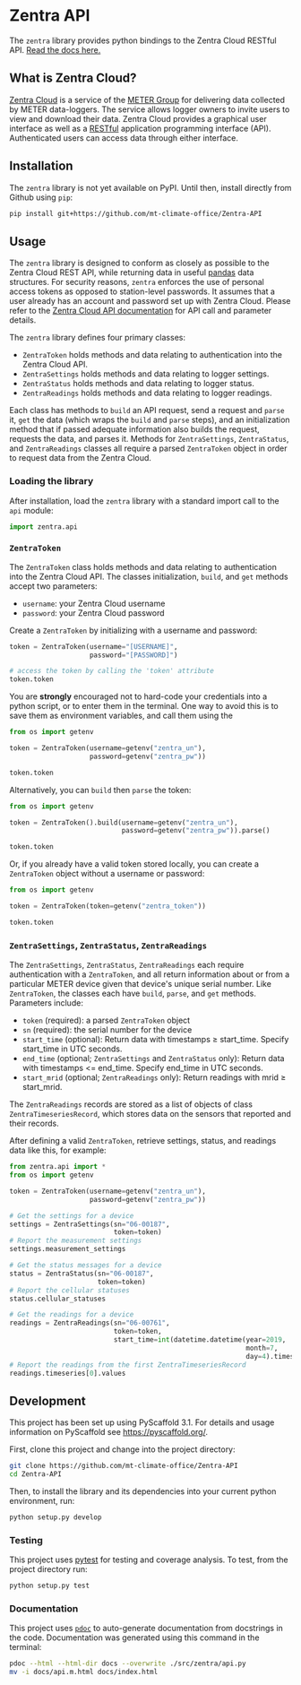 # Zentra API
The `zentra` library provides python bindings to the Zentra Cloud RESTful API. [Read the docs here.](https://mt-climate-office.github.io/Zentra-API/)

## What is Zentra Cloud?
[Zentra Cloud](https://www.metergroup.com/environment/zentra-cloud/) is a service of the [METER Group](https://www.metergroup.com/) for delivering data collected by METER data-loggers. The service allows logger owners to invite users to view and download their data. Zentra Cloud provides a graphical user interface as well as a [RESTful](https://en.wikipedia.org/wiki/Representational_state_transfer) application programming interface (API). Authenticated users can access data through either interface.

## Installation
The `zentra` library is not yet available on PyPI. Until then, install directly from Github using `pip`:

```bash
pip install git+https://github.com/mt-climate-office/Zentra-API
```

## Usage
The `zentra` library is designed to conform as closely as possible to the Zentra Cloud REST API, while returning data in useful [pandas](https://pandas.pydata.org/) data structures. For security reasons, `zentra` enforces the use of personal access tokens as opposed to station-level passwords. It assumes that a user already has an account and password set up with Zentra Cloud. Please refer to the [Zentra Cloud API documentation](https://zentracloud.com/api/v1/guide) for API call and parameter details.

The `zentra` library defines four primary classes:

- `ZentraToken` holds methods and data relating to authentication into the Zentra Cloud API.
- `ZentraSettings` holds methods and data relating to logger settings.
- `ZentraStatus` holds methods and data relating to logger status.
- `ZentraReadings` holds methods and data relating to logger readings.

Each class has methods to `build` an API request, send a request and `parse` it, `get` the data (which wraps the `build` and `parse` steps), and an initialization method that if passed adequate information also builds the request, requests the data, and parses it.
Methods for `ZentraSettings`, `ZentraStatus`, and `ZentraReadings` classes all require a parsed `ZentraToken` object in order to request data from the Zentra Cloud.

### Loading the library
After installation, load the `zentra` library with a standard import call to the `api` module:

```python
import zentra.api
```

### `ZentraToken`
The `ZentraToken` class holds methods and data relating to authentication into the Zentra Cloud API.
The classes initialization, `build`, and `get` methods accept two parameters:

- `username`: your Zentra Cloud username
- `password`: your Zentra Cloud password

Create a `ZentraToken` by initializing with a username and password:

```python
token = ZentraToken(username="[USERNAME]",
                    password="[PASSWORD]")

# access the token by calling the 'token' attribute
token.token
```

You are **strongly** encouraged not to hard-code your credentials into a python script, or to enter them in the terminal.
One way to avoid this is to save them as environment variables, and call them using the

```python
from os import getenv

token = ZentraToken(username=getenv("zentra_un"),
                    password=getenv("zentra_pw"))

token.token
```

Alternatively, you can `build` then `parse` the token:

```python
from os import getenv

token = ZentraToken().build(username=getenv("zentra_un"),
                            password=getenv("zentra_pw")).parse()

token.token
```

Or, if you already have a valid token stored locally, you can create a `ZentraToken` object without a username or password:

```python
from os import getenv

token = ZentraToken(token=getenv("zentra_token"))

token.token
```

### `ZentraSettings`, `ZentraStatus`, `ZentraReadings`
The `ZentraSettings`, `ZentraStatus`, `ZentraReadings` each require authentication with a `ZentraToken`, and all return information about or from a particular METER device given that device's unique serial number. Like `ZentraToken`, the classes each have `build`, `parse`, and `get` methods. Parameters include:

- `token` (required): a parsed `ZentraToken` object
- `sn` (required): the serial number for the device
- `start_time` (optional): Return data with timestamps ≥ start_time. Specify start_time in UTC seconds.
- `end_time` (optional; `ZentraSettings` and `ZentraStatus` only): Return data with timestamps <= end_time. Specify end_time in UTC seconds.
- `start_mrid` (optional; `ZentraReadings` only): Return readings with mrid ≥ start_mrid.

The `ZentraReadings` records are stored as a list of objects of class `ZentraTimeseriesRecord`, which stores data on the sensors that reported and their records.

After defining a valid `ZentraToken`, retrieve settings, status, and readings data like this, for example:

```python
from zentra.api import *
from os import getenv

token = ZentraToken(username=getenv("zentra_un"),
                    password=getenv("zentra_pw"))

# Get the settings for a device
settings = ZentraSettings(sn="06-00187",
                          token=token)
# Report the measurement settings
settings.measurement_settings

# Get the status messages for a device
status = ZentraStatus(sn="06-00187",
                      token=token)
# Report the cellular statuses
status.cellular_statuses

# Get the readings for a device
readings = ZentraReadings(sn="06-00761",
                          token=token,
                          start_time=int(datetime.datetime(year=2019,
                                                           month=7,
                                                           day=4).timestamp()))
# Report the readings from the first ZentraTimeseriesRecord
readings.timeseries[0].values

```

## Development
This project has been set up using PyScaffold 3.1. For details and usage
information on PyScaffold see https://pyscaffold.org/.

First, clone this project and change into the project directory:

``` bash
git clone https://github.com/mt-climate-office/Zentra-API
cd Zentra-API
```

Then, to install the library and its dependencies into your current python environment, run:

```bash
python setup.py develop
```

### Testing
This project uses [pytest](https://docs.pytest.org/en/latest/) for testing and coverage analysis.
To test, from the project directory run:

```bash
python setup.py test
```

### Documentation
This project uses [`pdoc`](https://github.com/mitmproxy/pdoc) to auto-generate documentation from docstrings in the code. Documentation was generated using this command in the terminal:
```bash
pdoc --html --html-dir docs --overwrite ./src/zentra/api.py
mv -i docs/api.m.html docs/index.html
```
